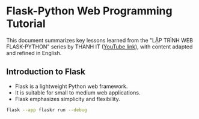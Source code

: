 # Flask-Python Web Programming Tutorial

This document summarizes key lessons learned from the "LẬP TRÌNH WEB FLASK-PYTHON" series by THANH IT ([YouTube link](https://www.youtube.com/watch?v=CfiDFRmzZzQ)), with content adapted and refined in English.

## Introduction to Flask

-   Flask is a lightweight Python web framework.
-   It is suitable for small to medium web applications.
-   Flask emphasizes simplicity and flexibility.

```bash
flask --app flaskr run --debug
```
